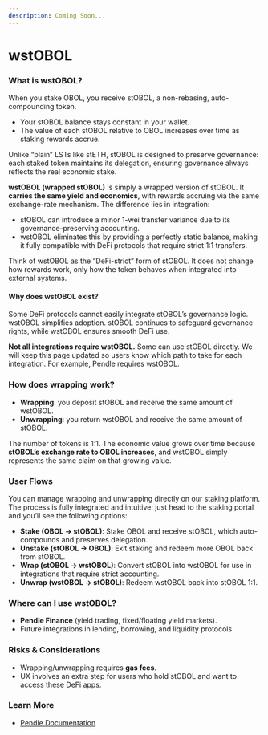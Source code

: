 ```yaml
---
description: Coming Soon...
---
```


# wstOBOL

### What is wstOBOL? <a href="#what-is-wstobol" id="what-is-wstobol"></a>

When you stake OBOL, you receive stOBOL, a non-rebasing, auto-compounding token.

* Your stOBOL balance stays constant in your wallet.
* The value of each stOBOL relative to OBOL increases over time as staking rewards accrue.

Unlike “plain” LSTs like stETH, stOBOL is designed to preserve governance: each staked token maintains its delegation, ensuring governance always reflects the real economic stake.

**wstOBOL (wrapped stOBOL)** is simply a wrapped version of stOBOL. It **carries the same yield and economics**, with rewards accruing via the same exchange-rate mechanism. The difference lies in integration:

* stOBOL can introduce a minor 1-wei transfer variance due to its governance-preserving accounting.
* wstOBOL eliminates this by providing a perfectly static balance, making it fully compatible with DeFi protocols that require strict 1:1 transfers.

Think of wstOBOL as the “DeFi-strict” form of stOBOL. It does not change how rewards work, only how the token behaves when integrated into external systems.

#### Why does wstOBOL exist? <a href="#why-does-wstobol-exist" id="why-does-wstobol-exist"></a>

Some DeFi protocols cannot easily integrate stOBOL’s governance logic. wstOBOL simplifies adoption. stOBOL continues to safeguard governance rights, while wstOBOL ensures smooth DeFi use.

**Not all integrations require wstOBOL.** Some can use stOBOL directly. We will keep this page updated so users know which path to take for each integration. For example, Pendle requires wstOBOL.

### How does wrapping work? <a href="#how-does-wrapping-work" id="how-does-wrapping-work"></a>

* **Wrapping**: you deposit stOBOL and receive the same amount of wstOBOL.
* **Unwrapping**: you return wstOBOL and receive the same amount of stOBOL.

The number of tokens is 1:1. The economic value grows over time because **stOBOL’s exchange rate to OBOL increases**, and wstOBOL simply represents the same claim on that growing value.

### User Flows <a href="#user-flows" id="user-flows"></a>

You can manage wrapping and unwrapping directly on our staking platform. The process is fully integrated and intuitive: just head to the staking portal and you’ll see the following options:

* **Stake (OBOL → stOBOL)**: Stake OBOL and receive stOBOL, which auto-compounds and preserves delegation.
* **Unstake (stOBOL → OBOL)**: Exit staking and redeem more OBOL back from stOBOL.
* **Wrap (stOBOL → wstOBOL)**: Convert stOBOL into wstOBOL for use in integrations that require strict accounting.
* **Unwrap (wstOBOL → stOBOL)**: Redeem wstOBOL back into stOBOL 1:1.

### Where can I use wstOBOL? <a href="#where-can-i-use-wstobol" id="where-can-i-use-wstobol"></a>

* **Pendle Finance** (yield trading, fixed/floating yield markets).
* Future integrations in lending, borrowing, and liquidity protocols.

### Risks & Considerations <a href="#risks-and-considerations" id="risks-and-considerations"></a>

* Wrapping/unwrapping requires **gas fees**.
* UX involves an extra step for users who hold stOBOL and want to access these DeFi apps.

### Learn More <a href="#learn-more" id="learn-more"></a>

* [Pendle Documentation](https://pendle.gitbook.io/)
